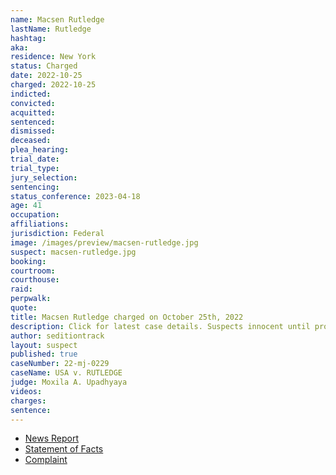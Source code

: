 ```yaml
---
name: Macsen Rutledge
lastName: Rutledge
hashtag:
aka:
residence: New York
status: Charged
date: 2022-10-25
charged: 2022-10-25
indicted:
convicted:
acquitted:
sentenced:
dismissed:
deceased:
plea_hearing:
trial_date:
trial_type:
jury_selection:
sentencing:
status_conference: 2023-04-18
age: 41
occupation:
affiliations:
jurisdiction: Federal
image: /images/preview/macsen-rutledge.jpg
suspect: macsen-rutledge.jpg
booking:
courtroom:
courthouse:
raid:
perpwalk:
quote:
title: Macsen Rutledge charged on October 25th, 2022
description: Click for latest case details. Suspects innocent until proven guilty.
author: seditiontrack
layout: suspect
published: true
caseNumber: 22-mj-0229
caseName: USA v. RUTLEDGE
judge: Moxila A. Upadhyaya
videos:
charges:
sentence:
---
```

- [News Report](https://www.syracuse.com/crime/2022/10/fbi-charges-syracuse-man-who-wore-bear-hood-in-us-capitol-during-jan-6-attacks.html)
- [Statement of Facts](https://www.justice.gov/usao-dc/case-multi-defendant/file/1560526/download)
- [Complaint](https://www.justice.gov/usao-dc/case-multi-defendant/file/1560531/download)
